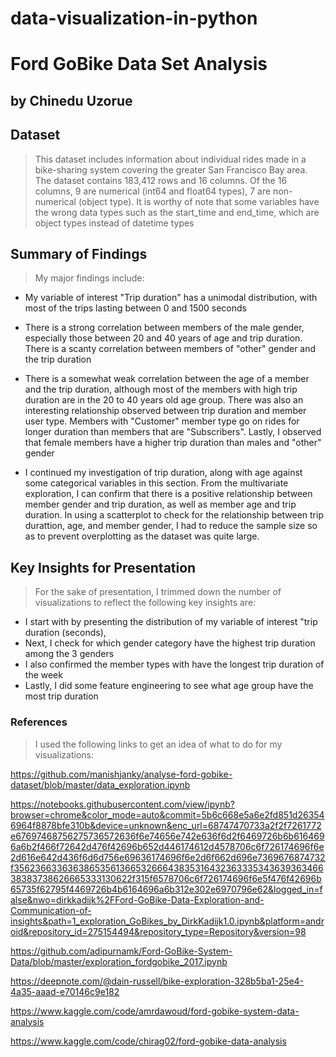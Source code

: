 # data-visualization-in-python

# Ford GoBike Data Set Analysis
## by Chinedu Uzorue


## Dataset

> This dataset includes information about individual rides made in a bike-sharing system covering the greater San Francisco Bay area. The dataset contains 183,412 rows and 16 columns. Of the 16 columns, 9 are numerical (int64 and float64 types), 7 are non-numerical (object type). It is worthy of note that some variables have the wrong data types such as the start_time and end_time, which are object types instead of datetime types


## Summary of Findings

> My major findings include:
- My variable of interest "Trip duration" has a unimodal distribution, with most of the trips lasting between 0 and 1500 seconds

- There is a strong correlation between members of the male gender, especially those between 20 and 40 years of age and trip duration. There is a scanty correlation between members of "other" gender and the trip duration

- There is a somewhat weak correlation between the age of a member and the trip duration, although most of the members with high trip duration are in the 20 to 40 years old age group. There was also an interesting relationship observed between trip duration and member user type. Members with "Customer" member type go on rides for longer duration than members that are "Subscribers". Lastly, I observed that female members have a higher trip duration than males and "other" gender

- I continued my investigation of trip duration, along with age against some categorical variables in this section. From the multivariate exploration, I can confirm that there is a positive relationship between member gender and trip duration, as well as member age and trip duration. In using a scatterplot to check for the relationship between trip durattion, age, and member gender, I had to reduce the sample size so as to prevent overplotting as the dataset was quite large.



## Key Insights for Presentation

> For the sake of presentation, I trimmed down the number of visualizations to reflect the following key insights are:
- I start with by presenting the distribution of my variable of interest "trip duration (seconds),
- Next, I check for which gender category have the highest trip duration among the 3 genders
- I also confirmed the member types with  have the longest trip duration of the week
- Lastly, I did some feature engineering to see what age group have the most trip duration


### References
> I used the following links to get an idea of what to do for my visualizations:

https://github.com/manishjanky/analyse-ford-gobike-dataset/blob/master/data_exploration.ipynb

https://notebooks.githubusercontent.com/view/ipynb?browser=chrome&color_mode=auto&commit=5b6c668e5a6e2fd851d263546964f8878bfe310b&device=unknown&enc_url=68747470733a2f2f7261772e67697468756275736572636f6e74656e742e636f6d2f6469726b6b6164696a6b2f466f72642d476f42696b652d446174612d4578706c6f726174696f6e2d616e642d436f6d6d756e69636174696f6e2d6f662d696e7369676874732f356236633636386535613665326664383531643236333534363936346638383738626665333130622f315f6578706c6f726174696f6e5f476f42696b65735f62795f4469726b4b6164696a6b312e302e6970796e62&logged_in=false&nwo=dirkkadijk%2FFord-GoBike-Data-Exploration-and-Communication-of-insights&path=1_exploration_GoBikes_by_DirkKadijk1.0.ipynb&platform=android&repository_id=275154494&repository_type=Repository&version=98

https://github.com/adipurnamk/Ford-GoBike-System-Data/blob/master/exploration_fordgobike_2017.ipynb

https://deepnote.com/@dain-russell/bike-exploration-328b5ba1-25e4-4a35-aaad-e70146c9e182

https://www.kaggle.com/code/amrdawoud/ford-gobike-system-data-analysis

https://www.kaggle.com/code/chirag02/ford-gobike-data-analysis
